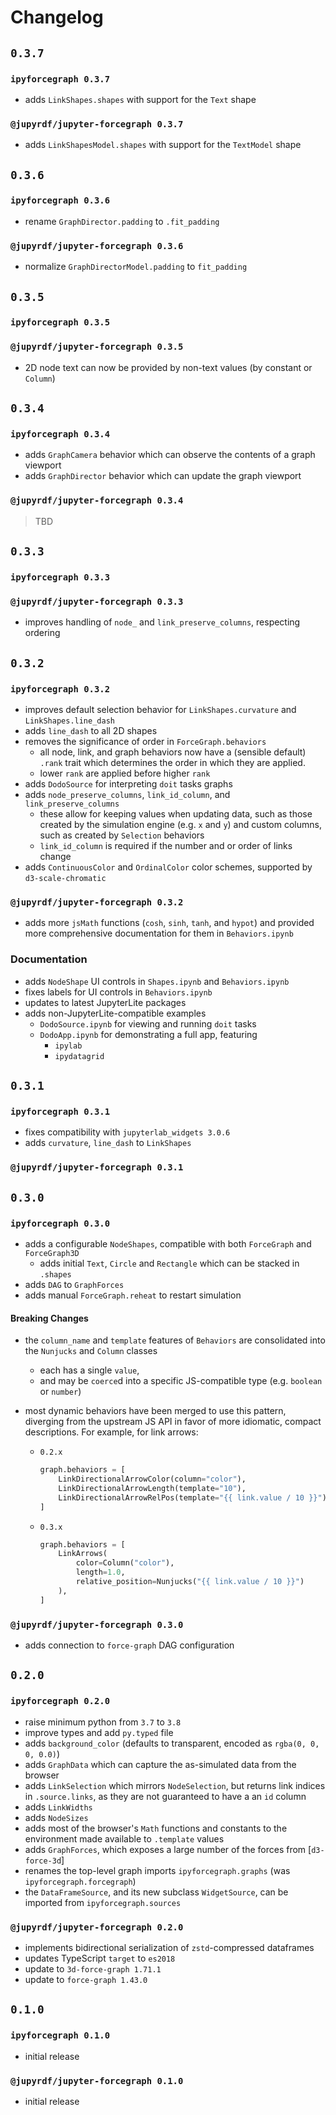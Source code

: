 # Changelog

## `0.3.7`

### `ipyforcegraph 0.3.7`

- adds `LinkShapes.shapes` with support for the `Text` shape

### `@jupyrdf/jupyter-forcegraph 0.3.7`

- adds `LinkShapesModel.shapes` with support for the `TextModel` shape

## `0.3.6`

### `ipyforcegraph 0.3.6`

- rename `GraphDirector.padding` to `.fit_padding`

### `@jupyrdf/jupyter-forcegraph 0.3.6`

- normalize `GraphDirectorModel.padding` to `fit_padding`

## `0.3.5`

### `ipyforcegraph 0.3.5`

### `@jupyrdf/jupyter-forcegraph 0.3.5`

- 2D node text can now be provided by non-text values (by constant or `Column`)

## `0.3.4`

### `ipyforcegraph 0.3.4`

- adds `GraphCamera` behavior which can observe the contents of a graph viewport
- adds `GraphDirector` behavior which can update the graph viewport

### `@jupyrdf/jupyter-forcegraph 0.3.4`

> TBD

## `0.3.3`

### `ipyforcegraph 0.3.3`

### `@jupyrdf/jupyter-forcegraph 0.3.3`

- improves handling of `node_` and `link_preserve_columns`, respecting ordering

## `0.3.2`

### `ipyforcegraph 0.3.2`

- improves default selection behavior for `LinkShapes.curvature` and
  `LinkShapes.line_dash`
- adds `line_dash` to all 2D shapes
- removes the significance of order in `ForceGraph.behaviors`
  - all node, link, and graph behaviors now have a (sensible default) `.rank` trait
    which determines the order in which they are applied.
  - lower `rank` are applied before higher `rank`
- adds `DodoSource` for interpreting `doit` tasks graphs
- adds `node_preserve_columns`, `link_id_column`, and `link_preserve_columns`
  - these allow for keeping values when updating data, such as those created by the
    simulation engine (e.g. `x` and `y`) and custom columns, such as created by
    `Selection` behaviors
  - `link_id_column` is required if the number and or order of links change
- adds `ContinuousColor` and `OrdinalColor` color schemes, supported by
  `d3-scale-chromatic`

### `@jupyrdf/jupyter-forcegraph 0.3.2`

- adds more `jsMath` functions (`cosh`, `sinh`, `tanh`, and `hypot`) and provided more
  comprehensive documentation for them in `Behaviors.ipynb`

### Documentation

- adds `NodeShape` UI controls in `Shapes.ipynb` and `Behaviors.ipynb`
- fixes labels for UI controls in `Behaviors.ipynb`
- updates to latest JupyterLite packages
- adds non-JupyterLite-compatible examples
  - `DodoSource.ipynb` for viewing and running `doit` tasks
  - `DodoApp.ipynb` for demonstrating a full app, featuring
    - `ipylab`
    - `ipydatagrid`

## `0.3.1`

### `ipyforcegraph 0.3.1`

- fixes compatibility with `jupyterlab_widgets 3.0.6`
- adds `curvature`, `line_dash` to `LinkShapes`

### `@jupyrdf/jupyter-forcegraph 0.3.1`

## `0.3.0`

### `ipyforcegraph 0.3.0`

- adds a configurable `NodeShapes`, compatible with both `ForceGraph` and `ForceGraph3D`
  - adds initial `Text`, `Circle` and `Rectangle` which can be stacked in `.shapes`
- adds `DAG` to `GraphForces`
- adds manual `ForceGraph.reheat` to restart simulation

#### Breaking Changes

- the `column_name` and `template` features of `Behaviors` are consolidated into the
  `Nunjucks` and `Column` classes
  - each has a single `value`,
  - and may be `coerce`d into a specific JS-compatible type (e.g. `boolean` or `number`)
- most dynamic behaviors have been merged to use this pattern, diverging from the
  upstream JS API in favor of more idiomatic, compact descriptions. For example, for
  link arrows:

  - `0.2.x`
    ```py
    graph.behaviors = [
        LinkDirectionalArrowColor(column="color"),
        LinkDirectionalArrowLength(template="10"),
        LinkDirectionalArrowRelPos(template="{{ link.value / 10 }}"),
    ]
    ```
  - `0.3.x`
    ```py
    graph.behaviors = [
        LinkArrows(
            color=Column("color"),
            length=1.0,
            relative_position=Nunjucks("{{ link.value / 10 }}")
        ),
    ]
    ```

### `@jupyrdf/jupyter-forcegraph 0.3.0`

- adds connection to `force-graph` DAG configuration

## `0.2.0`

### `ipyforcegraph 0.2.0`

- raise minimum python from `3.7` to `3.8`
- improve types and add `py.typed` file
- adds `background_color` (defaults to transparent, encoded as `rgba(0, 0, 0, 0.0)`)
- adds `GraphData` which can capture the as-simulated data from the browser
- adds `LinkSelection` which mirrors `NodeSelection`, but returns link indices in
  `.source.links`, as they are not guaranteed to have a an `id` column
- adds `LinkWidths`
- adds `NodeSizes`
- adds most of the browser's `Math` functions and constants to the environment made
  available to `.template` values
- adds `GraphForces`, which exposes a large number of the forces from [`d3-force-3d`]
- renames the top-level graph imports `ipyforcegraph.graphs` (was
  `ipyforcegraph.forcegraph`)
- the `DataFrameSource`, and its new subclass `WidgetSource`, can be imported from
  `ipyforcegraph.sources`

[d3-force-3d]: https://github.com/vasturiano/d3-force-3d

### `@jupyrdf/jupyter-forcegraph 0.2.0`

- implements bidirectional serialization of `zstd`-compressed dataframes
- updates TypeScript `target` to `es2018`
- update to `3d-force-graph 1.71.1`
- update to `force-graph 1.43.0`

## `0.1.0`

### `ipyforcegraph 0.1.0`

- initial release

### `@jupyrdf/jupyter-forcegraph 0.1.0`

- initial release
